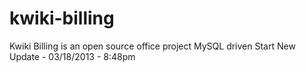 kwiki-billing
=============

Kwiki Billing is an open source office project MySQL driven
Start New Update - 03/18/2013 - 8:48pm

